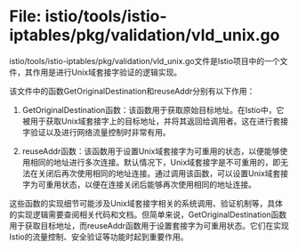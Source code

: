 # File: istio/tools/istio-iptables/pkg/validation/vld_unix.go

istio/tools/istio-iptables/pkg/validation/vld_unix.go文件是Istio项目中的一个文件，其作用是进行Unix域套接字验证的逻辑实现。

该文件中的函数GetOriginalDestination和reuseAddr分别有以下作用：

1. GetOriginalDestination函数：该函数用于获取原始目标地址。在Istio中，它被用于获取Unix域套接字上的目标地址，并将其返回给调用者。这在进行套接字验证以及进行网络流量控制时非常有用。

2. reuseAddr函数：该函数用于设置Unix域套接字为可重用的状态，以便能够使用相同的地址进行多次连接。默认情况下，Unix域套接字是不可重用的，即无法在关闭后再次使用相同的地址连接。通过调用该函数，可以设置Unix域套接字为可重用状态，以便在连接关闭后能够再次使用相同的地址连接。

这些函数的实现细节可能涉及Unix域套接字相关的系统调用、验证机制等，具体的实现逻辑需要查阅相关代码和文档。但简单来说，GetOriginalDestination函数用于获取目标地址，而reuseAddr函数用于设置套接字为可重用状态。它们在实现Istio的流量控制、安全验证等功能时起到重要作用。

